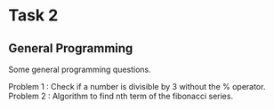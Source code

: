 # Task 2

## General Programming
Some general programming questions.

Problem 1 : Check if a number is divisible by 3 without the % operator.
Problem 2 : Algorithm to find nth term of the fibonacci series.
